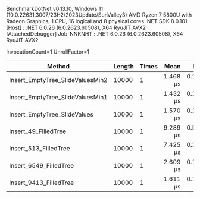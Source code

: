 
BenchmarkDotNet v0.13.10, Windows 11 (10.0.22631.3007/23H2/2023Update/SunValley3)
AMD Ryzen 7 5800U with Radeon Graphics, 1 CPU, 16 logical and 8 physical cores
.NET SDK 8.0.101
  [Host]     : .NET 6.0.26 (6.0.2623.60508), X64 RyuJIT AVX2 [AttachedDebugger]
  Job-NNKNHT : .NET 6.0.26 (6.0.2623.60508), X64 RyuJIT AVX2

InvocationCount=1  UnrollFactor=1  

 Method                           | Length | Times | Mean     | Error     | StdDev    | Median   |
--------------------------------- |------- |------ |---------:|----------:|----------:|---------:|
 Insert_EmptyTree_SlideValuesMin2 | 10000  | 1     | 1.468 μs | 0.1339 μs | 0.3885 μs | 1.300 μs |
 Insert_EmptyTree_SlideValuesMin1 | 10000  | 1     | 1.432 μs | 0.1208 μs | 0.3465 μs | 1.300 μs |
 Insert_EmptyTree_SlideValues     | 10000  | 1     | 1.570 μs | 0.1182 μs | 0.3428 μs | 1.400 μs |
 Insert_49_FilledTree             | 10000  | 1     | 9.289 μs | 0.5007 μs | 1.4447 μs | 8.800 μs |
 Insert_513_FilledTree            | 10000  | 1     | 7.425 μs | 0.1990 μs | 0.5581 μs | 7.300 μs |
 Insert_6549_FilledTree           | 10000  | 1     | 2.609 μs | 0.1455 μs | 0.4245 μs | 2.550 μs |
 Insert_9413_FilledTree           | 10000  | 1     | 1.611 μs | 0.1338 μs | 0.3903 μs | 1.400 μs |
